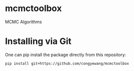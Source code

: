 # mcmctoolbox
MCMC Algorithms

# Installing via Git
One can pip install the package directly from this repository:
```
pip install git+https://github.com/congyewang/mcmctoolbox
```
